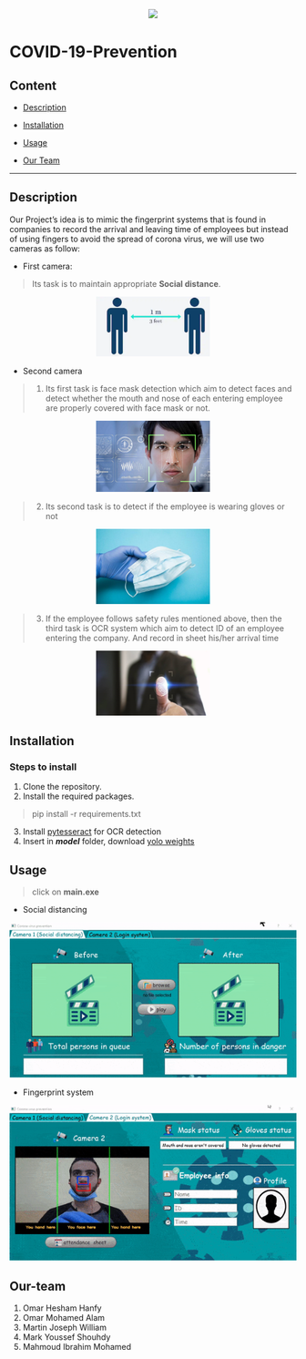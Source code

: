 <p align="center">
<img  src = images/cover.png>
</p>

# COVID-19-Prevention

## Content
* [Description](#Description)

* [Installation](#Installation)

* [Usage](#Usage) 

* [Our Team](#Our-team)


- - - 
## Description

Our Project’s idea is to mimic the fingerprint systems that is found in companies to record the arrival and leaving time of employees but instead of using fingers to avoid the spread of corona virus, we will use two cameras as follow:


*   First camera:

> Its task is to maintain appropriate **Social distance**.

<div style="text-align:center"><img  src = images/socialDistance.png width="200" ></div>

*   Second camera

> 1.   Its first task is face mask detection which aim to detect faces and detect whether the mouth and nose of each entering employee are properly covered with face mask or not.

<div style="text-align:center"><img  src = images/face.jpg width="200" ></div>

>2.   Its second task is to detect if the employee is wearing gloves or not 

<div style="text-align:center"><img  src = images/gloves_and_mask.jpg width="200" ></div>

>3.  If the employee follows safety rules mentioned above, then the third task is OCR system which aim to detect ID of an employee entering the company. And record in sheet his/her arrival time

<div style="text-align:center"><img  src = images/fingerprint.jpg width="200" ></div>


## Installation

### Steps to install

1. Clone the repository. 
2. Install the required packages.
>pip install -r requirements.txt
3. Install [pytesseract](https://digi.bib.uni-mannheim.de/tesseract/tesseract-ocr-w64-setup-v5.0.0-alpha.20200328.exe) for OCR detection
4. Insert in ***model*** folder, download [yolo weights](https://pjreddie.com/media/files/yolov3.weights
)

## Usage
>click on **main.exe**


*   Social distancing

<div style="text-align:center"><img  src = images/Social_distance_demo.gif ></div>

*   Fingerprint system

<div style="text-align:center"><img  src = images/Login_Demo.gif ></div>

## Our-team


1.   Omar Hesham Hanfy
2.   Omar Mohamed Alam
3.   Martin Joseph William
4.   Mark Youssef Shouhdy
5.   Mahmoud Ibrahim Mohamed



